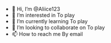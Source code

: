 - 👋 Hi, I’m @Aliice123
- 👀 I’m interested in To play 
- 🌱 I’m currently learning To play
- 💞️ I’m looking to collaborate on To play
- 📫 How to reach me By email 

<!---
Aliice123/Aliice123 is a ✨ special ✨ repository because its `README.md` (this file) appears on your GitHub profile.
You can click the Preview link to take a look at your changes.
--->
